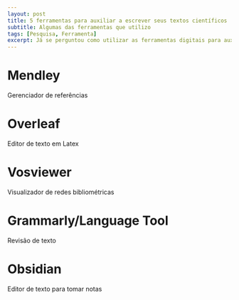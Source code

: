 ```yaml
---
layout: post
title: 5 ferramentas para auxiliar a escrever seus textos científicos
subtitle: Algumas das ferramentas que utilizo
tags: [Pesquisa, Ferramenta]
excerpt: Já se perguntou como utilizar as ferramentas digitais para auxiliar no processo de produção da sua pesquisa científica? Nesta postagem eu indico para você 5 ferramentas que eu utilizo para o meu doutorado. 
---
```


# Mendley

Gerenciador de referências

# Overleaf

Editor de texto em Latex

# Vosviewer

Visualizador de redes bibliométricas

# Grammarly/Language Tool

Revisão de texto

# Obsidian

Editor de texto para tomar notas